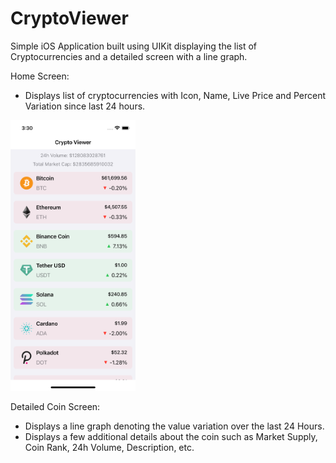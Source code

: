 # CryptoViewer
Simple iOS Application built using UIKit displaying the list of Cryptocurrencies and a detailed screen with a line graph.

Home Screen: 
  - Displays list of cryptocurrencies with Icon, Name, Live Price and Percent Variation since last 24 hours.
  
  <img src="./Screenshots/Simulator Screen Shot - iPhone 13 - 2021-11-05 at 15.30.31.png" width="200"/>
  
Detailed Coin Screen:
  - Displays a line graph denoting the value variation over the last 24 Hours.
  - Displays a few additional details about the coin such as Market Supply, Coin Rank, 24h Volume, Description, etc.
